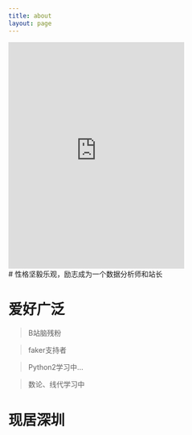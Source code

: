```yaml
---
title: about
layout: page
---
```

<div><iframe src="https://www.facebook.com/plugins/page.php?href=https%3A%2F%2Fwww.facebook.com%2FLighTake%2F&tabs=timeline&width=340&height=450&small_header=false&adapt_container_width=true&hide_cover=false&show_facepile=true&appId=364535477658005" width="350" height="450" style="border:none;overflow:hidden" scrolling="no" frameborder="0" allowTransparency="true" allow="encrypted-media"></iframe></div>
# 性格坚毅乐观，励志成为一个数据分析师和站长

# 爱好广泛
>B站脑残粉

>faker支持者

>Python2学习中...

>数论、线代学习中

# 现居深圳
